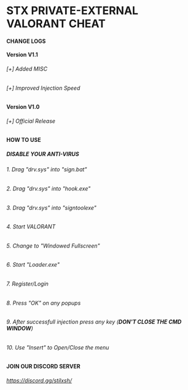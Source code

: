 # STX PRIVATE-EXTERNAL VALORANT CHEAT
#### **CHANGE LOGS**
**Version V1.1**
###### [+] Added MISC
###### [+] Improved Injection Speed
**Version V1.0**
###### [+] Official Release

#### **HOW TO USE**
##### DISABLE YOUR ANTI-VIRUS
###### 1. Drag "drv.sys" into "sign.bat"
###### 2. Drag "drv.sys" into "hook.exe"
###### 3. Drag "drv.sys" into "signtoolexe"
###### 4. Start VALORANT
###### 5. Change to  "Windowed Fullscreen"
###### 6. Start "Loader.exe"
###### 7. Register/Login
###### 8. Press "OK" on any popups
###### 9. After successfull injection press any key (**DON'T CLOSE THE CMD WINDOW**)
###### 10. Use "Insert" to Open/Close the menu

#### **JOIN OUR DISCORD SERVER**
###### https://discord.gg/stilxsh/
